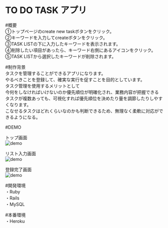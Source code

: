 # TO DO TASK アプリ

#概要  
①トップページのcreate new taskボタンをクリック。  
②キーワードを入力してcreateボタンをクリック。  
③TASK LISTの下に入力したキーワードを表示されます。  
④削除したい項目があったら、キーワード右側にあるアイコンをクリック。  
⑤TASK LISTから選択したキーワードが削除されます。    


  
    
    
#制作背景  
タスクを管理することができるアプリになります。  
やるべきことを登録して、確実な実行を促すことを目的としています。   
タスク管理を使用するメリットとして  
今何をしなければいけないのか優先順位が明確化され、業務内容が把握できる  
タスクが複数あっても、可視化すれば優先順位を決めたり量を調節したりしやすくなります。  
こなせるタスクはどれくらいなのかも判断できるため、無理なく柔軟に対応ができるようになる。　  
  
    
    


#DEMO  
  
  
トップ画面  
![demo](https://gyazo.com/a5a69995c0aaf223c27ca93e3c2e120b/raw)   
  
リスト入力画面     
![demo](https://gyazo.com/a221259302452af813c8e96bf7138dc5/raw)  
  
    
登録完了画面  
![demo](https://gyazo.com/c1638468ead6a9b003acdf2fecac5817/raw)  
  
  
#開発環境  
・Ruby  
・Rails  
・MySQL  

#本番環境  
・Heroku  





